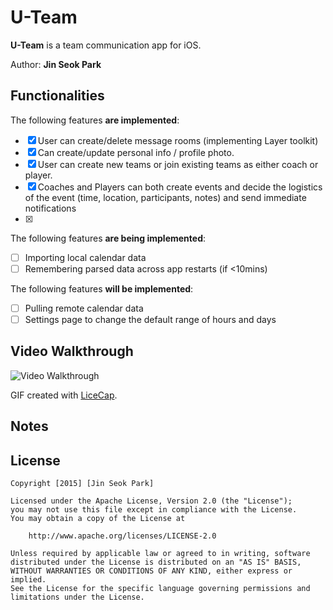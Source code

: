 # U-Team

**U-Team** is a team communication app for iOS.

Author: **Jin Seok Park**

## Functionalities

The following features **are implemented**:

* [X] User can create/delete message rooms (implementing Layer toolkit)
* [X] Can create/update personal info / profile photo.
* [X] User can create new teams or join existing teams as either coach or player.
* [X] Coaches and Players can both create events and decide the logistics of the event (time, location, participants, notes) and send immediate notifications
* [X] 

The following features **are being implemented**:

* [ ] Importing local calendar data
* [ ] Remembering parsed data across app restarts (if <10mins)

The following features **will be implemented**:

- [ ] Pulling remote calendar data
- [ ] Settings page to change the default range of hours and days

## Video Walkthrough 

<img src='http://i.imgur.com/nwSBJ3c.gif' title='Video Walkthrough' width='' alt='Video Walkthrough' />

GIF created with [LiceCap](http://www.cockos.com/licecap/).

## Notes



## License

    Copyright [2015] [Jin Seok Park]

    Licensed under the Apache License, Version 2.0 (the "License");
    you may not use this file except in compliance with the License.
    You may obtain a copy of the License at

        http://www.apache.org/licenses/LICENSE-2.0

    Unless required by applicable law or agreed to in writing, software
    distributed under the License is distributed on an "AS IS" BASIS,
    WITHOUT WARRANTIES OR CONDITIONS OF ANY KIND, either express or implied.
    See the License for the specific language governing permissions and
    limitations under the License.
